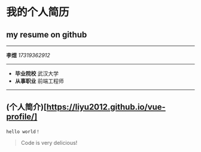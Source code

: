 # 我的个人简历
## my resume on github
***
**李煜** *17319362912*
***
* **毕业院校** 武汉大学
* **从事职业** 前端工程师
---
(个人简介)[https://liyu2012.github.io/vue-profile/]
---
`hello world！`
> Code is very delicious!
